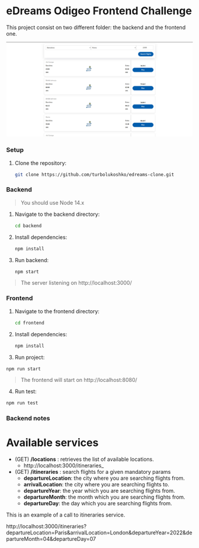 # eDreams Odigeo Frontend Challenge

This project consist on two different folder: the backend and the frontend one.

![screenshot](./screen.jpg)

### Setup

1. Clone the repository:

   ```bash
   git clone https://github.com/turbolukoshko/edreams-clone.git
   ```

### Backend
> You should use Node 14.x

1. Navigate to the backend directory:

   ```bash
   cd backend
   ```

2. Install dependencies:

   ```bash
   npm install
   ```

3. Run backend:

   ```bash
   npm start
   ```

> The server listening on http://localhost:3000/

### Frontend

1. Navigate to the frontend directory:

   ```bash
   cd frontend
   ```

2. Install dependencies:

   ```bash
   npm install
   ```

3. Run project:
  ```bash
  npm run start
  ```

> The frontend will start on http://localhost:8080/

4. Run test:
  ```bash
  npm run test
  ```

### Backend notes

# Available services
* (GET) __/locations__ : retrieves the list of available locations.
    * http://localhost:3000/itineraries_
* (GET) __/itineraries__ : search flights for a given mandatory params
    * __departureLocation__: the city where you are searching flights from.
    * __arrivalLocation__: the city where you are searching flights to.
    * __departureYear__: the year which you are searching flights from.
    * __departureMonth__: the month which you are searching flights from.
    * __departureDay__: the day which you are searching flights from.


This is an example of a call to itineraries service.

http://localhost:3000/itineraries?departureLocation=Paris&arrivalLocation=London&departureYear=2022&departureMonth=04&departureDay=07